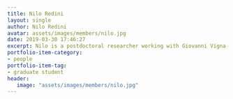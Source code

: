 ```yaml
---
title: Nilo Redini
layout: single
author: Nilo Redini
avatar: assets/images/members/nilo.jpg
date: 2019-03-30 17:46:27
excerpt: Nilo is a postdoctoral researcher working with Giovanni Vigna and Christopher Kruegel in the SecLab.
portfolio-item-category:
- people
portfolio-item-tag:
- graduate student
header:
   image: "assets/images/members/nilo.jpg"
---
```

